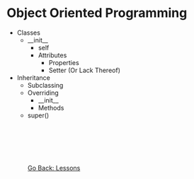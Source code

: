 # Object Oriented Programming
* Classes
    * \_\_init__
        * self
        * Attributes
            * Properties
            * Setter (Or Lack Thereof)
* Inheritance
    * Subclassing
    * Overriding
        * \_\_init__
        * Methods
    * super()
\
\
\
\
\
\
\
[Go Back: Lessons](../../lessons#python-lessons)